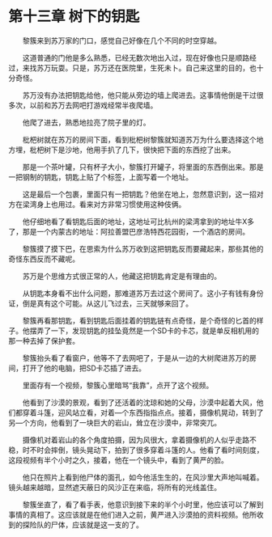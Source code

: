 # 第十三章 树下的钥匙


　　黎簇来到苏万家的门口，感觉自己好像在几个不同的时空穿越。

　　这道普通的门他是多么熟悉，已经无数次地出入过，现在好像也只是顺路经过，来找苏万玩耍。只是，苏万还在医院里，生死未卜。自己来这里的目的，也十分奇怪。

　　苏万没有办法把钥匙给他，他只能从旁边的墙上爬进去。这事情他倒是干过很多次，以前和苏万去网吧打游戏经常半夜爬墙。

　　他爬了进去，熟悉地拉亮了院子里的灯。

　　枇杷树就在苏万的房间下面，看到枇杷树黎簇就知道苏万为什么要选择这个地方埋，枇杷树下是沙地，他用手扒了几下，很快把下面的东西挖了出来。

　　那是一个茶叶罐，只有杯子大小，黎簇打开罐子，将里面的东西倒出来。那是一把钢制的钥匙，钥匙上贴了个标签，上面写着一个地址。

　　这是最后一个包裹，里面只有一把钥匙？他坐在地上，忽然意识到，这一招对方在梁湾身上也用过。看来对方非常习惯使用这种伎俩。

　　他仔细地看了看钥匙后面的地址，这地址可比杭州的梁湾拿到的地址牛X多了，那是一个内蒙古的地址：阿拉善盟巴彦浩特西花园街，一个酒店的房间。

　　黎簇摸了摸下巴，在思索为什么苏万收到这把钥匙反而要藏起来，那些其他的奇怪东西反而不藏呢。

　　苏万是个思维方式很正常的人，他藏这把钥匙肯定是有理由的。

　　从钥匙本身看不出什么问题，那难道苏万去过这个房间了。这小子有钱有身份证，倒是真有这个可能。从这儿飞过去，三天就够来回了。

　　黎簇再看那钥匙，看到钥匙后面挂着的钥匙链有点奇怪，是个奇怪的匕首的样子。他摆弄了一下，发现钥匙的挂坠竟然是一个SD卡的卡芯，就是单反相机用的那一种去掉了保护套。

　　黎簇抬头看了看窗户，他等不了去网吧了，于是从一边的大树爬进苏万的房间，打开了他的电脑，把SD卡芯插了进去。

　　里面存有一个视频，黎簇心里暗骂“我靠”，点开了这个视频。

　　他看到了沙漠的景观，看到了还活着的沈琼和她的父母，沙漠中起着大风，他们都穿着斗篷，迎风站立看，对着—个东西指指点点。接着，摄像机晃动，转到了另—个方向，他看到了一块巨大的岩山，耸立在沙漠中，非常突兀。

　　摄像机对着岩山的各个角度拍摄，因为风很大，拿着摄像机的人似乎走路不稳，时不时会摔倒，镜头晃动下，拍到了很多穿着斗篷的人。他看了看时间刻度，这段视频有半个小时之久，接着，他在一个镜头中，看到了黄严的脸。

　　他只在照片上看到他尸体的面孔，如今他活生生的，在风沙里大声地叫喊着。镜头越来越暗，显然遮天蔽日的风沙正在来临，将所有的光线盖住。

　　黎簇坐直了，看了看手表，他意识到接下来的半个小时里，他应该可以了解到事情的真相了。这应该就是在他们进入之前，黄严进入沙漠拍的资料视频。他所收到的探险队的尸体，应该就是这一支的了。

